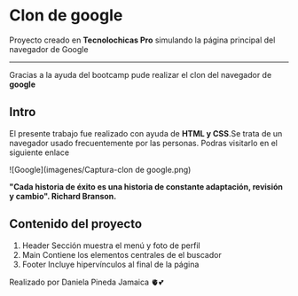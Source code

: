 # Clon de google
Proyecto creado en **Tecnolochicas Pro** simulando la página principal del navegador de Google
************
Gracias a la ayuda del bootcamp pude realizar el clon del navegador de **google**
## Intro
El presente trabajo fue realizado con ayuda de **HTML y CSS**.Se trata de un navegador usado frecuentemente por las personas.
Podras visitarlo en el siguiente enlace

![Google](imagenes/Captura-clon de google.png)

**"Cada historia de éxito es una historia de constante adaptación, revisión y cambio". Richard Branson.**
## Contenido del proyecto 
1. Header
Sección muestra el menú y foto de perfil
2. Main
Contiene los elementos centrales de el buscador
3. Footer
Incluye hipervínculos al final de la página

Realizado por Daniela Pineda Jamaica 🫀💕
